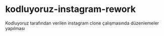 # kodluyoruz-instagram-rework
Kodluyoruz tarafından verilen instagram clone çalışmasında düzenlemeler yapılması

